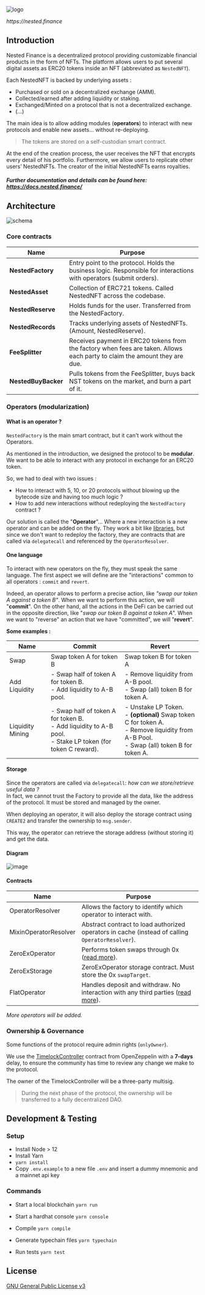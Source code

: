 ![logo](https://nested.finance/6b89dd383bb976eeffb280c852b52cca.png)

_https://nested.finance_

## Introduction

Nested Finance is a decentralized protocol providing customizable financial products in the form of NFTs. 
The platform allows users to put several digital assets as ERC20 tokens inside an NFT (abbreviated as `NestedNFT`).
<br/>

Each NestedNFT is backed by underlying assets  :
- Purchased or sold on a decentralized exchange (AMM).
- Collected/earned after adding liquidity or staking.
- Exchanged/Minted on a protocol that is not a decentralized exchange.
- (...)

The main idea is to allow adding modules (**operators**) to interact with new protocols 
and enable new assets... without re-deploying.

> The tokens are stored on a self-custodian smart contract.

At the end of the creation process, the user receives the NFT that encrypts every detail of his portfolio. 
Furthermore, we allow users to replicate other users’ NestedNFTs. The creator of the initial NestedNFTs earns royalties.

#### _Further documentation and details can be found here: https://docs.nested.finance/_

## Architecture

![schema](https://i.ibb.co/jwFTf7B/Capture-d-e-cran-2021-11-08-a-11-29-30.png)

### Core contracts

| Name             | Purpose  |
|------------------|----------|
| **NestedFactory**    | Entry point to the protocol. Holds the business logic. Responsible for interactions with operators (submit orders). |
| **NestedAsset**      | Collection of ERC721 tokens. Called NestedNFT across the codebase. |
| **NestedReserve**    | Holds funds for the user. Transferred from the NestedFactory. |
| **NestedRecords**    | Tracks underlying assets of NestedNFTs. (Amount, NestedReserve). |
| **FeeSplitter**      | Receives payment in ERC20 tokens from the factory when fees are taken. Allows each party to claim the amount they are due. |
| **NestedBuyBacker**  | Pulls tokens from the FeeSplitter, buys back NST tokens on the market, and burn a part of it. |

### Operators (modularization)

#### What is an operator ?

`NestedFactory` is the main smart contract, but it can't work without the Operators.

As mentioned in the introduction, we designed the protocol to be **modular**.
We want to be able to interact with any protocol in exchange for an ERC20 token.

So, we had to deal with two issues :
- How to interact with 5, 10, or 20 protocols without blowing up the bytecode size and having too much logic ?
- How to add new interactions without redeploying the `NestedFactory` contract ?

Our solution is called the "**Operator**"... Where a new interaction is a new operator and can be added on the fly.
They work a bit like [libraries](https://docs.soliditylang.org/en/v0.8.9/contracts.html#libraries), but since we don't want to redeploy the factory, 
they are contracts that are called via `delegatecall` and referenced by the `OperatorResolver`.

#### One language
To interact with new operators on the fly, they must speak the same language.
The first aspect we will define are the "interactions" common to all operators : `commit` and `revert`.

Indeed, an operator allows to perform a precise action, like _"swap our token A against a token B"_. When we want to perform this action, we will "**commit**".
On the other hand, all the actions in the DeFi can be carried out in the opposite direction, like "_swap our token B against a token A_". 
When we want to "reverse" an action that we have "committed", we will "**revert**".

**Some examples :** 

| Name     | Commit  |  Revert  |
|----------|---------|----------|
| Swap     | Swap token A for token B | Swap token B for token A |
| Add Liquidity | - Swap half of token A for token B. <br> - Add liquidity to A-B pool. | - Remove liquidity from A-B pool. <br>- Swap (all) token B for token A. |
| Liquidity Mining | - Swap half of token A for token B. <br>- Add liquidity to A-B pool. <br>- Stake LP token (for token C reward). | - Unstake LP Token. <br>- **(optional)** Swap token C for token A. <br>- Remove liquidity from A-B Pool. <br>- Swap (all) token B for token A. |

#### Storage

Since the operators are called via `delegatecall`: _how can we store/retrieve useful data ?_
<br>In fact, we cannot trust the Factory to provide all the data, like the address of the protocol. It must be stored and managed by the owner.

When deploying an operator, it will also deploy the storage contract using `CREATE2` and transfer the ownership to `msg.sender`.

This way, the operator can retrieve the storage address (without storing it) and get the data.

#### Diagram

![image](https://user-images.githubusercontent.com/22816913/140764920-42418305-c919-4194-9891-52f2f33122f2.png)

#### Contracts

| Name                  | Purpose  |
|-----------------------|----------|
| OperatorResolver      | Allows the factory to identify which operator to interact with. |
| MixinOperatorResolver | Abstract contract to load authorized operators in cache (instead of calling `OperatorResolver`). |
| ZeroExOperator        | Performs token swaps through 0x ([read more](contracts/operators/ZeroEx/README.md)). |
| ZeroExStorage         | ZeroExOperator storage contract. Must store the 0x `swapTarget`. |
| FlatOperator          | Handles deposit and withdraw. No interaction with any third parties ([read more](contracts/operators/Flat/README.md)). |

_More operators will be added._

### Ownership & Governance
Some functions of the protocol require admin rights (`onlyOwner`).

We use the [TimelockController](https://docs.openzeppelin.com/contracts/4.x/api/governance#TimelockController) contract from OpenZeppelin with a **7-days** delay, 
to ensure the community has time to review any change we make to the protocol. 

The owner of the TimelockController will be a three-party multisig. 
> During the next phase of the protocol, the ownership will be transferred to a fully decentralized DAO.

## Development & Testing

### Setup
- Install Node > 12
- Install Yarn
- `yarn install`
- Copy `.env.example` to a new file `.env` and insert a dummy mnemonic and a mainnet api key

### Commands

- Start a local blockchain
`yarn run`

- Start a hardhat console
`yarn console`

- Compile
`yarn compile`

- Generate typechain files
`yarn typechain`

- Run tests
`yarn test`

## License
[GNU General Public License v3](https://www.gnu.org/licenses/gpl-3.0.html)
